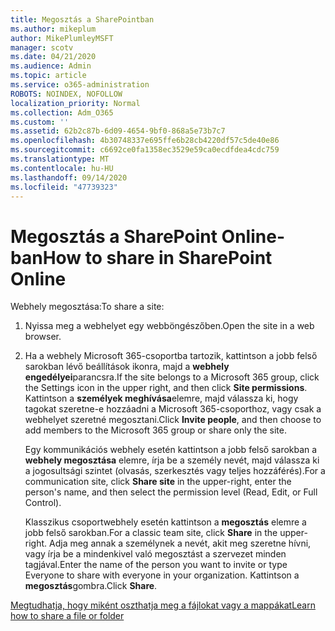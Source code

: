 ```yaml
---
title: Megosztás a SharePointban
ms.author: mikeplum
author: MikePlumleyMSFT
manager: scotv
ms.date: 04/21/2020
ms.audience: Admin
ms.topic: article
ms.service: o365-administration
ROBOTS: NOINDEX, NOFOLLOW
localization_priority: Normal
ms.collection: Adm_O365
ms.custom: ''
ms.assetid: 62b2c87b-6d09-4654-9bf0-868a5e73b7c7
ms.openlocfilehash: 4b30748337e695ffe6b28cb4220df57c5de40e86
ms.sourcegitcommit: c6692ce0fa1358ec3529e59ca0ecdfdea4cdc759
ms.translationtype: MT
ms.contentlocale: hu-HU
ms.lasthandoff: 09/14/2020
ms.locfileid: "47739323"
---
```

# <a name="how-to-share-in-sharepoint-online"></a><span data-ttu-id="b94c5-102">Megosztás a SharePoint Online-ban</span><span class="sxs-lookup"><span data-stu-id="b94c5-102">How to share in SharePoint Online</span></span>

<span data-ttu-id="b94c5-103">Webhely megosztása:</span><span class="sxs-lookup"><span data-stu-id="b94c5-103">To share a site:</span></span>
  
1. <span data-ttu-id="b94c5-104">Nyissa meg a webhelyet egy webböngészőben.</span><span class="sxs-lookup"><span data-stu-id="b94c5-104">Open the site in a web browser.</span></span>
    
2. <span data-ttu-id="b94c5-105">Ha a webhely Microsoft 365-csoportba tartozik, kattintson a jobb felső sarokban lévő beállítások ikonra, majd a **webhely engedélyei**parancsra.</span><span class="sxs-lookup"><span data-stu-id="b94c5-105">If the site belongs to a Microsoft 365 group, click the Settings icon in the upper right, and then click **Site permissions**.</span></span> <span data-ttu-id="b94c5-106">Kattintson a **személyek meghívása**elemre, majd válassza ki, hogy tagokat szeretne-e hozzáadni a Microsoft 365-csoporthoz, vagy csak a webhelyet szeretné megosztani.</span><span class="sxs-lookup"><span data-stu-id="b94c5-106">Click **Invite people**, and then choose to add members to the Microsoft 365 group or share only the site.</span></span> 
    
    <span data-ttu-id="b94c5-107">Egy kommunikációs webhely esetén kattintson a jobb felső sarokban a **webhely megosztása** elemre, írja be a személy nevét, majd válassza ki a jogosultsági szintet (olvasás, szerkesztés vagy teljes hozzáférés).</span><span class="sxs-lookup"><span data-stu-id="b94c5-107">For a communication site, click **Share site** in the upper-right, enter the person's name, and then select the permission level (Read, Edit, or Full Control).</span></span> 
    
    <span data-ttu-id="b94c5-108">Klasszikus csoportwebhely esetén kattintson a **megosztás** elemre a jobb felső sarokban.</span><span class="sxs-lookup"><span data-stu-id="b94c5-108">For a classic team site, click **Share** in the upper-right.</span></span> <span data-ttu-id="b94c5-109">Adja meg annak a személynek a nevét, akit meg szeretne hívni, vagy írja be a mindenkivel való megosztást a szervezet minden tagjával.</span><span class="sxs-lookup"><span data-stu-id="b94c5-109">Enter the name of the person you want to invite or type Everyone to share with everyone in your organization.</span></span> <span data-ttu-id="b94c5-110">Kattintson a **megosztás**gombra.</span><span class="sxs-lookup"><span data-stu-id="b94c5-110">Click **Share**.</span></span>
    
[<span data-ttu-id="b94c5-111">Megtudhatja, hogy miként oszthatja meg a fájlokat vagy a mappákat</span><span class="sxs-lookup"><span data-stu-id="b94c5-111">Learn how to share a file or folder</span></span>](https://go.microsoft.com/fwlink/?linkid=511430)
  

